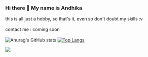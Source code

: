 ### Hi there 👋 My name is Andhika
this is all just a hobby, so that's it, even so don't doubt my skills :v
<br>
<br>
contact me : coming soon
<br>
<br>
![Anurag's GitHub stats](https://github-readme-stats.vercel.app/api?username=Maadelka&show_icons=true&theme=radical) [![Top Langs](https://github-readme-stats.vercel.app/api/top-langs/?username=Maadelka&layout=compact&theme=radical)](https://github.com/anuraghazra/github-readme-stats)



![](https://komarev.com/ghpvc/?username=your-github-Maadelka&label=PROFILE+VIEWS&style=plastic&color=blueviolet)
